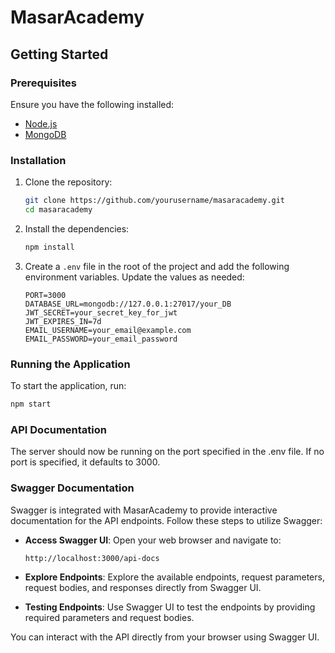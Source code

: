 # MasarAcademy

## Getting Started

### Prerequisites

Ensure you have the following installed:
- [Node.js](https://nodejs.org/)
- [MongoDB](https://www.mongodb.com/)

### Installation

1. Clone the repository:
    ```sh
    git clone https://github.com/yourusername/masaracademy.git
    cd masaracademy
    ```

2. Install the dependencies:
    ```sh
    npm install
    ```

3. Create a `.env` file in the root of the project and add the following environment variables. Update the values as needed:
    ```env
    PORT=3000
    DATABASE_URL=mongodb://127.0.0.1:27017/your_DB
    JWT_SECRET=your_secret_key_for_jwt
    JWT_EXPIRES_IN=7d
    EMAIL_USERNAME=your_email@example.com
    EMAIL_PASSWORD=your_email_password
    ```

### Running the Application

To start the application, run:
```sh
npm start
```

### API Documentation

The server should now be running on the port specified in the .env file. If no port is specified, it defaults to 3000.

### Swagger Documentation

Swagger is integrated with MasarAcademy to provide interactive documentation for the API endpoints. Follow these steps to utilize Swagger:

- **Access Swagger UI**: Open your web browser and navigate to:
    ```swager UI
    http://localhost:3000/api-docs
    ```
- **Explore Endpoints**: Explore the available endpoints, request parameters, request bodies, and responses directly from Swagger UI.

- **Testing Endpoints**: Use Swagger UI to test the endpoints by providing required parameters and request bodies.

You can interact with the API directly from your browser using Swagger UI.
